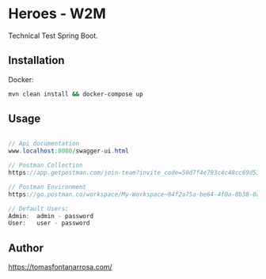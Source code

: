 # Heroes - W2M

Technical Test Spring Boot.

## Installation

Docker:
```bash
mvn clean install && docker-compose up
```

## Usage
```java

// Api documentation
www.localhost:8080/swagger-ui.html

// Postman Collection
https://app.getpostman.com/join-team?invite_code=50d7f4e793c4c48cc69d5391e1861d70&target_code=48c73a34b71a3b39fbf62040a06b5eb6

// Postman Environment
https://go.postman.co/workspace/My-Workspace~84f2a75a-be64-4f0a-8b38-0a11cf11fc06/environment/2792137-951b1e05-b588-4df1-82b5-e40b6f8dc777

// Default Users:
Admin:  admin - password 
User:   user - password
```

## Author
https://tomasfontanarrosa.com/